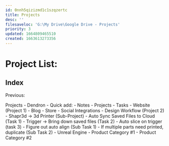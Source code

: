 ```yaml
---
id: 0nnh5qizizmd1c1szqzertc
title: Projects
desc: ''
filesaveloc: 'G:\My Drive\Google Drive - Projects'
priority: 3
updated: 1664809465510
created: 1663613273356
---
```


# Project List:
## Index





Previous:


Projects
    - Dendron
        - Quick add:
            - Notes
            - Projects
            - Tasks
    - Website (Project 1)
        - Blog
        - Store
        - Social Integrations
    - Design Workflow (Project 2)
        - Shapr3d -> 3d Printer (Sub-Project)
            - Auto Sync Saved Files to Cloud (Task 1)
            - Trigger -> Bring down saved files (Task 2)
            - Auto slice on trigger (task 3)
                - Figure out auto align (Sub Task 1)
                - If multiple parts need printed, duplicate (Sub Task 2)
    - Unreal Engine
    - Product Category #1
    - Product Category #2

    


